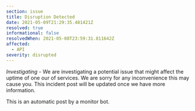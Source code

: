 ```yaml
---
section: issue
title: Disruption Detected
date: 2021-05-09T21:29:35.481421Z
resolved: true
informational: false
resolvedWhen: 2021-05-08T23:59:31.811642Z
affected:
  - API
severity: disrupted
---
```

*Investigating* - We are investigating a potential issue that might affect the uptime of one our of services. We are sorry for any inconvenience this may cause you. This incident post will be updated once we have more information.

This is an automatic post by a monitor bot.
        